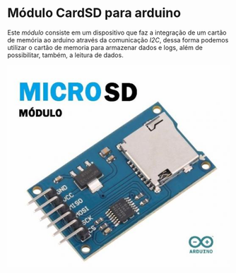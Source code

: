 # Módulo CardSD para arduino
Este _módulo_ consiste em um dispositivo que faz a integração de um cartão de memória ao arduino através da 
comunicação _I2C_, dessa forma podemos utilizar o cartão de memoria para armazenar dados e logs, além de possibilitar, também,  a leitura de dados.

![sd](https://github.com/FelipePeretti/Modulos_Arduino_TESTE/blob/master/Modulo_Cartao_SD__F_P__10_10_2017/sd.jpg)
